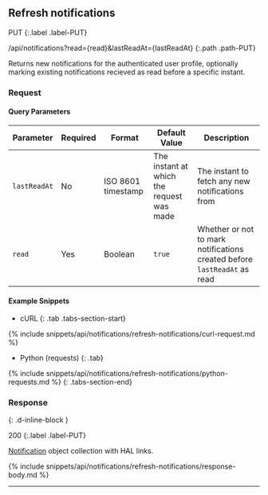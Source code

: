 ## Refresh notifications

PUT
{:.label .label-PUT}

/api/notifications?read={read}&lastReadAt={lastReadAt}
{:.path .path-PUT}

Returns new notifications for the authenticated user profile, optionally marking existing notifications recieved as read before a specific instant.

### Request
#### Query Parameters

Parameter | Required | Format | Default Value | Description
--------- | -------- | ------ | ------------- | -----------
`lastReadAt` | No | ISO 8601 timestamp | The instant at which the request was made | The instant to fetch any new notifications from
`read` | Yes | Boolean | `true` | Whether or not to mark notifications created before `lastReadAt` as read

#### Example Snippets
- cURL
{: .tab .tabs-section-start}

{% include snippets/api/notifications/refresh-notifications/curl-request.md %}

- Python (requests)
{: .tab}

{% include snippets/api/notifications/refresh-notifications/python-requests.md %}
{: .tabs-section-end}

### Response
{: .d-inline-block }

200
{:.label .label-PUT}

[Notification](#notification) object collection with HAL links.

{% include snippets/api/notifications/refresh-notifications/response-body.md %}

---